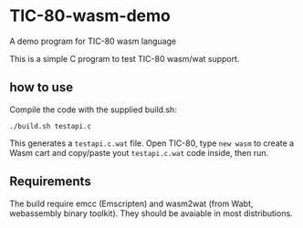 # TIC-80-wasm-demo
A demo program for TIC-80 wasm language

This is a simple C program to test TIC-80 wasm/wat support.

## how to use

Compile the code with the supplied build.sh:

`./build.sh testapi.c`

This generates a `testapi.c.wat` file.
Open TIC-80, type `new wasm` to create a Wasm cart and copy/paste yout `testapi.c.wat` code inside, then run.

## Requirements

The build require emcc (Emscripten) and wasm2wat (from Wabt, webassembly binary toolkit). They should be avaiable in most distributions.

